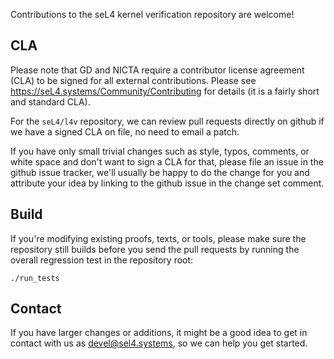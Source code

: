 <!--@TAG(DATA61_BSD)-->

Contributions to the seL4 kernel verification repository are welcome!


## CLA

Please note that GD and NICTA require a contributor license agreement (CLA)
to be signed for all external contributions. Please see
https://seL4.systems/Community/Contributing for details (it is a fairly short
and standard CLA).

For the `seL4/l4v` repository, we can review pull requests directly on github
if we have a signed CLA on file, no need to email a patch.

If you have only small trivial changes such as style, typos, comments, or
white space and don't want to sign a CLA for that, please file an issue in
the github issue tracker, we'll usually be happy to do the change for you and
attribute your idea by linking to the github issue in the change set comment.


## Build

If you're modifying existing proofs, texts, or tools, please make sure the
repository still builds before you send the pull requests by running the overall regression test in the repository root:

    ./run_tests


## Contact

If you have larger changes or additions, it might be a good idea to get in
contact with us as <devel@sel4.systems>, so we can help you get started.
